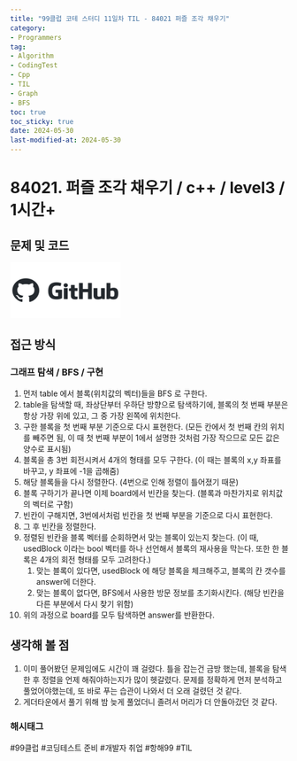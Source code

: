 ```yaml
---
title: "99클럽 코테 스터디 11일차 TIL - 84021 퍼즐 조각 채우기"
category:
- Programmers
tag:
- Algorithm
- CodingTest
- Cpp
- TIL
- Graph
- BFS
toc: true
toc_sticky: true
date: 2024-05-30
last-modified-at: 2024-05-30
---
```


# 84021. 퍼즐 조각 채우기 / c++ / level3 / 1시간+

## 문제 및 코드

[<img src="https://github.com/Sho1007/sho1007.github.io/blob/main/assets/images/github-logo-vector.png?raw=true" width="200" height="100"/>](https://github.com/Sho1007/Algorithm/tree/main/%ED%94%84%EB%A1%9C%EA%B7%B8%EB%9E%98%EB%A8%B8%EC%8A%A4/3/84021.%E2%80%85%ED%8D%BC%EC%A6%90%E2%80%85%EC%A1%B0%EA%B0%81%E2%80%85%EC%B1%84%EC%9A%B0%EA%B8%B0)

## 접근 방식
### 그래프 탐색 / BFS / 구현
1. 먼저 table 에서 블록(위치값의 벡터)들을 BFS 로 구한다.
2. table을 탐색할 때, 좌상단부터 우하단 방향으로 탐색하기에, 블록의 첫 번째 부분은 항상 가장 위에 있고, 그 중 가장 왼쪽에 위치한다.
3. 구한 블록을 첫 번째 부분 기준으로 다시 표현한다. (모든 칸에서 첫 번째 칸의 위치를 빼주면 됨, 이 때 첫 번째 부분이 1에서 설명한 것처럼 가장 작으므로 모든 값은 양수로 표시됨)
4. 블록을 총 3번 회전시켜서 4개의 형태를 모두 구한다. (이 때는 블록의 x,y 좌표를 바꾸고, y 좌표에 -1을 곱해줌)
5. 해당 블록들을 다시 정렬한다. (4번으로 인해 정렬이 틀어졌기 때문)
6. 블록 구하기가 끝나면 이제 board에서 빈칸을 찾는다. (블록과 마찬가지로 위치값의 벡터로 구함)
7. 빈칸이 구해지면, 3번에서처럼 빈칸을 첫 번째 부분을 기준으로 다시 표현한다.
8. 그 후 빈칸을 정렬한다.
9. 정렬된 빈칸을 블록 벡터를 순회하면서 맞는 블록이 있는지 찾는다. (이 때, usedBlock 이라는 bool 벡터를 하나 선언해서 블록의 재사용을 막는다. 또한 한 블록은 4개의 회전 형태를 모두 고려한다.)
    1. 맞는 블록이 있다면, usedBlock 에 해당 블록을 체크해주고, 블록의 칸 갯수를 answer에 더한다.
    2. 맞는 블록이 없다면, BFS에서 사용한 방문 정보를 초기화시킨다. (해당 빈칸을 다른 부분에서 다시 찾기 위함) 
10. 위의 과정으로 board를 모두 탐색하면 answer를 반환한다.

## 생각해 볼 점
1. 이미 풀어봤던 문제임에도 시간이 꽤 걸렸다. 틀을 잡는건 금방 했는데, 블록을 탐색한 후 정렬을 언제 해줘야하는지가 많이 헷갈렸다. 문제를 정확하게 먼저 분석하고 풀었어야했는데, 또 바로 푸는 습관이 나와서 더 오래 걸렸던 것 같다. 
2. 게더타운에서 풀기 위해 밤 늦게 풀었더니 졸려서 머리가 더 안돌아갔던 것 같다. 

###  해시태그
#99클럽 #코딩테스트 준비 #개발자 취업 #항해99 #TIL